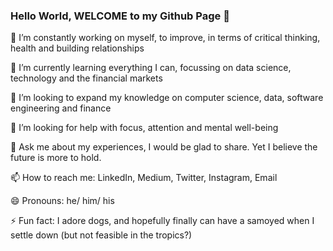 ### Hello World, WELCOME to my Github Page 👋

🔭 I’m constantly working on myself, to improve, in terms of critical thinking, health and building relationships 

🌱 I’m currently learning everything I can, focussing on data science, technology and the financial markets

👯 I’m looking to expand my knowledge on computer science, data, software engineering and finance 

🤔 I’m looking for help with focus, attention and mental well-being 

💬 Ask me about my experiences, I would be glad to share. Yet I believe the future is more to hold. 

📫 How to reach me: LinkedIn, Medium, Twitter, Instagram, Email 

😄 Pronouns: he/ him/ his 

⚡ Fun fact: I adore dogs, and hopefully finally can have a samoyed when I settle down (but not feasible in the tropics?) 

